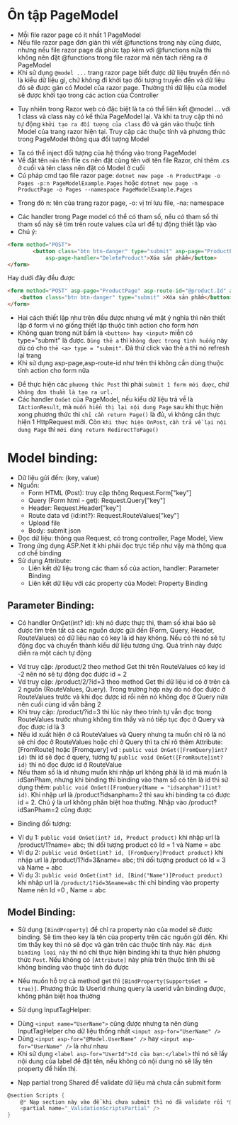 # Ôn tập PageModel
- Mỗi file razor page có ít nhất 1 PageModel
- Nếu file razor page đơn giản thì viết @functions trong này cũng được, nhưng nếu
file razor page đã phức tạp kèm với @functions nữa thì không nên đặt @functions trong file razor mà nên tách riêng ra ở PageModel
- Khi sử dụng `@model ...` trang razor page biết được dữ liệu truyền đến nó là kiểu dữ liệu gì, chứ không đi khởi tạo đối tượng truyền đến và dữ liệu đó sẽ được gán có Model của razor page. Thường thì dữ liệu của model sẽ được khởi tạo trong các action của Controller
+ Tuy nhiên trong Razor web có đặc biệt là ta có thể liên kết @model ... với 1 class và class này có kế thừa PageModel lại. Và khi ta truy cập thì nó tự động `khởi tạo ra đối tượng của class` đó và gán vào thuộc tính Model của trang razor hiện tại. Truy cập các thuộc tính và phương thức trong PageModel thông qua đối tượng Model
- Ta có thể inject đối tượng của hệ thống vào trong PageModel
- Về đặt tên `nên` tên file cs nên đặt cùng tên với tên file Razor, chỉ thêm .cs ở cuối và tên class nên đặt có Model ở cuối
- Cú pháp cmd tạo file razor page: `dotnet new page -n ProductPage -o Pages -p:n PageModelExample.Pages`
hoặc `dotnet new page -n ProductPage -o Pages --namespace PageModelExample.Pages`
+ Trong đó n: tên của trang razor page, -o: vị trí lưu file, -na: namespace
- Các handler trong Page model có thể có tham số, nếu có tham số thì tham số này sẽ tìm trên route values của url để tự động thiết lập vào
- Chú ý:
```html
<form method="POST">
        <button class="btn btn-danger" type="submit" asp-page="ProductPage" asp-route-id="@product.Id"
            asp-page-handler="DeleteProduct">Xóa sản phẩm</button>
</form>
```
Hay dưới đây đều được
```html
<form method="POST" asp-page="ProductPage" asp-route-id="@product.Id" asp-page-handler="DeleteProduct">
    <button class="btn btn-danger" type="submit" >Xóa sản phẩm</button>
</form>
```
+ Hai cách thiết lập như trên đều được nhưng về mặt ý nghĩa thì nên thiết lập ở form vì nó giống thiết lập thuộc tính action cho form hơn
+ Không quan trong nút bấm là `<button> hay <input>` miễn có type="submit" là được. `Dùng thẻ a` thì `không được trong tình huống` này dù có cho
`thẻ <a> type = "submit"`. Đã thử click vào thẻ a thì nó refresh lại trang
+ Khi sử dụng asp-page,asp-route-id như trên thì không cần dùng thuộc tính action cho form nữa
- Để thực hiện các `phương thức Post` thì phải `submit 1 form mới được`, chứ `không đơn thuần là tạo ra url.`
- Các handler `OnGet` của PageModel, nếu kiểu dữ liệu trả về là `IActionResult`, mà `muốn hiển thị lại nội dung Page` sau khi thực hiện xong phương thức thì `chỉ cần return Page()` là đủ, vì không cần thực hiện 1 HttpRequest mới. Còn `khi thực hiện OnPost`, `cần trả về lại nội dung Page` thì `mới dùng return RedirectToPage()`

# Model binding:
- Dữ liệu gửi đến: (key, value)
- Nguồn:
    + Form HTML (Post): truy cập thông Request.Form["key"]
    + Query (Form html - get): Request.Query["key"]
    + Header: Request.Header["key"]
    + Route data vd {id:int?}: Request.RouteValues["key"]
    + Upload file
    + Body: submit json
- Đọc dữ liệu: thông qua Request, có trong controller, Page Model, View
- Trong ứng dụng ASP.Net ít khi phải đọc trực tiếp như vậy mà thông qua cơ chế binding
- Sử dụng Attribute:
    + Liên kết dữ liệu trong các tham số của action, handler: Parameter Binding
    + Liên kết dữ liệu với các property của Model: Property Binding
## Parameter Binding:
- Có handler OnGet(int? id): khi nó được thực thi, tham số khai báo sẽ được tìm trên tất cả các nguồn dược gửi đến (Form, Query, Header, RouteValues) có dữ liệu nào có key là id hay không. Nếu có thì nó sẽ tự động đọc và chuyển thành kiểu dữ liệu tương ứng. Quá trình này được diễn ra một cách tự động
+ Vd truy cập: /product/2 theo method Get thì trên RouteValues có key id -2 nên nó sẽ tự động đọc được id = 2
+ Vd truy cập: /product/2/?id=3 theo method Get thì dữ liệu id có ở trên cả 2 nguồn (RouteValues, Query). Trong trường hợp này do nó đọc được ở RouteValues trước và khi đọc được id rồi nên nó không đọc ở Query nữa nên cuối cùng id vẫn bằng 2
+ Khi truy cập: /product/?id=3 thì lúc này theo trình tự vẫn đọc trong RouteValues trước nhưng không tìm thấy và nó tiếp tục đọc ở Query và đọc được id là 3
+ Nếu id xuất hiện ở cả RouteValues và Query nhưng ta muốn chỉ rõ là nó sẽ chỉ đọc ở RouteValues hoặc chỉ ở Query thì ta chỉ rõ thêm Attribute: [FromRoute] hoặc [Fromquery]
vd : `public void OnGet([FromQuery]int? id)` thì id sẽ đọc ở query, tương tự `public void OnGet([FromRoute]int? id)` thì nó đọc được id ở RouteValue
+ Nếu tham số là id nhưng muốn khi nhập url không phải là id mà muốn là idSanPham, nhưng khi binding thì binding vào tham số có tên là id thì sử dụng thêm: `public void OnGet([FromQuery(Name = "idsanpham")]int? id)`. Khi nhập url là /product?idsanpham=2 thì sau khi binding ta có được id = 2. Chú ý là url không phân biệt hoa thường. Nhập vào /product?idSanPham=2 cũng được
- Binding đối tượng:
+ Ví dụ 1: `public void OnGet(int? id, Product product)` khi nhập url là /product/1?name= abc; thì dối tượng product có Id = 1 và Name = abc
+ Ví dụ 2: `public void OnGet(int? id, [FromQuery]Product product)` khi nhập url là /product/1?id=3&name= abc; thì dối tượng product có Id = 3 và Name = abc
+ Ví dụ 3: `public void OnGet(int? id, [Bind("Name")]Product product)` khi nhâp url là `/product/1?id=3&name=abc` thì chỉ binding vào property Name nên Id =0 , Name = abc
## Model Binding:
- Sử dụng `[BindProperty]` để chỉ ra property nào của model sẽ được binding. Sẽ tìm theo key là tên của property trên các nguồn gửi đến. Khi tìm thấy key thì nó sẽ đọc và gán trên các thuộc tính này. `Mặc định binding loại này` thì nó chỉ thực hiện binding khi ta thực hiện phương thức `Post`. Nếu không có `[Attribute]` này phía trên thuộc tính thì sẽ không binding vào thuộc tính đó được
+ Nếu muốn hỗ trợ cả method get thì `[BindProperty(SupportsGet = true)]`. Phương thức là UserId nhưng query là userid vẫn binding được, không phân biệt hoa thường
- Sử dụng InputTagHelper:
+ Dùng `<input name="UserName">` cũng được nhưng ta nên dùng InputTagHelper cho dữ liệu thống nhất `<input asp-for="UserName" />`
+ Dùng `<input asp-for="@Model.UserName" />` hay `<input asp-for="UserName" />` là như nhau
+ Khi sử dụng `<label asp-for="UserId">Id của bạn:</label>` thì nó sẽ lấy nội dung của label để đặt tên, nếu không có nội dung nó sẽ lấy tên property để hiển thị.
- Nạp partial trong Shared để validate dữ liệu mà chưa cần submit form
```cs
@section Scripts {
    @* Nạp section này vào để khi chưa submit thì nó đã validate rồi *@
    <partial name="_ValidationScriptsPartial" />
}
```